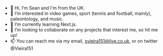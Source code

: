 - 👋 Hi, I’m Sean and I'm from the UK.
- 👀 I’m interested in video games, sport (tennis and football, mainly), paleontology, and music.
- 🌱 I’m currently learning Next.js.
- 💞️ I’m looking to collaborate on any projects that interest me, so hit me up!
- 📫 You can reach me via my email, svieira151@live.co.uk, or on twitter @Vieira151

<!---
sVieira151/sVieira151 is a ✨ special ✨ repository because its `README.md` (this file) appears on your GitHub profile.
You can click the Preview link to take a look at your changes.
--->
